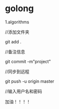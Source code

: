 # golong

1.algorithms



//添加文件夹

git add .

//备注信息

git commit -m"project"

//同步到远程

git push -u origin master

//输入用户名和密码


加油！！！！